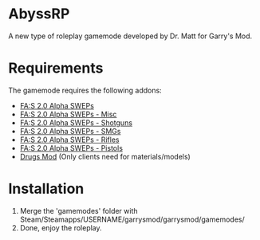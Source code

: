 AbyssRP
=
A new type of roleplay gamemode developed by Dr. Matt for Garry's Mod.

Requirements
=
The gamemode requires the following addons:
- [FA:S 2.0 Alpha SWEPs](http://steamcommunity.com/sharedfiles/filedetails/?id=180507408)
- [FA:S 2.0 Alpha SWEPs - Misc](http://steamcommunity.com/sharedfiles/filedetails/?id=201027186)
- [FA:S 2.0 Alpha SWEPs - Shotguns](http://steamcommunity.com/sharedfiles/filedetails/?id=183140076)
- [FA:S 2.0 Alpha SWEPs - SMGs](http://steamcommunity.com/sharedfiles/filedetails/?id=183139624)
- [FA:S 2.0 Alpha SWEPs - Rifles](http://steamcommunity.com/sharedfiles/filedetails/?id=181656972)
- [FA:S 2.0 Alpha SWEPs - Pistols](http://steamcommunity.com/sharedfiles/filedetails/?id=181283903)
- [Drugs Mod](http://steamcommunity.com/sharedfiles/filedetails/?id=112986621) (Only clients need for materials/models)

Installation
=
1. Merge the 'gamemodes' folder with Steam/Steamapps/USERNAME/garrysmod/garrysmod/gamemodes/
2. Done, enjoy the roleplay.
